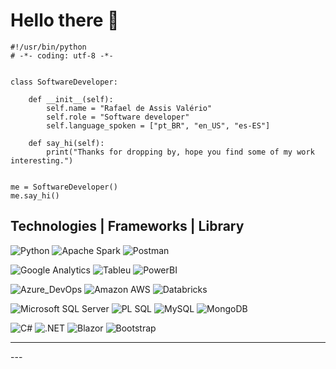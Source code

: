 # Hello there 👋

```
#!/usr/bin/python
# -*- coding: utf-8 -*-


class SoftwareDeveloper:

    def __init__(self):
        self.name = "Rafael de Assis Valério"
        self.role = "Software developer"
        self.language_spoken = ["pt_BR", "en_US", "es-ES"]

    def say_hi(self):
        print("Thanks for dropping by, hope you find some of my work interesting.")


me = SoftwareDeveloper()
me.say_hi()
```

## Technologies | Frameworks | Library

![Python](https://img.shields.io/badge/Python-FFD43B?style=for-the-badge&logo=python&logoColor=blue)
![Apache Spark](https://img.shields.io/badge/Apache_Spark-FFFFFF?style=for-the-badge&logo=apachespark&logoColor=#E35A16)
![Postman](https://img.shields.io/badge/Postman-FF6C37?style=for-the-badge&logo=Postman&logoColor=white)

![Google Analytics](https://img.shields.io/badge/Google%20Analytics-E37400?style=for-the-badge&logo=google%20analytics&logoColor=white)
![Tableu](https://img.shields.io/badge/Tableau-E97627?style=for-the-badge&logo=Tableau&logoColor=white) ![PowerBI](https://img.shields.io/badge/PowerBI-F2C811?style=for-the-badge&logo=Power%20BI&logoColor=white)

![Azure_DevOps](https://img.shields.io/badge/Azure_DevOps-0078D7?style=for-the-badge&logo=azure-devops&logoColor=white) ![Amazon AWS](https://img.shields.io/badge/Amazon_AWS-FF9900?style=for-the-badge&logo=amazonaws&logoColor=white) ![Databricks](https://img.shields.io/badge/Databricks-FF3621?style=for-the-badge&logo=Databricks&logoColor=white) 

![Microsoft SQL Server](https://img.shields.io/badge/Microsoft%20SQL%20Server-CC2927?style=for-the-badge&logo=microsoft%20sql%20server&logoColor=white) ![PL SQL](https://img.shields.io/badge/PLSQL-F80000?style=for-the-badge&logo=oracle&logoColor=black)
![MySQL](https://img.shields.io/badge/MySQL-005C84?style=for-the-badge&logo=mysql&logoColor=white) ![MongoDB](https://img.shields.io/badge/MongoDB-4EA94B?style=for-the-badge&logo=mongodb&logoColor=white)

![C#](https://img.shields.io/badge/C%23-239120?style=for-the-badge&logo=csharp&logoColor=white)
![.NET](https://img.shields.io/badge/.NET-512BD4?style=for-the-badge&logo=dotnet&logoColor=white)
![Blazor](https://img.shields.io/badge/Blazor-512BD4?style=for-the-badge&logo=blazor&logoColor=white)
![Bootstrap](https://img.shields.io/badge/Bootstrap-563D7C?style=for-the-badge&logo=bootstrap&logoColor=white)



<hr>
---
